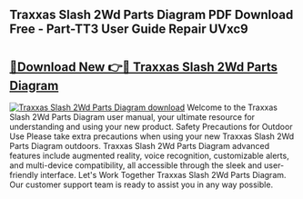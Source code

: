 ## Traxxas Slash 2Wd Parts Diagram PDF Download Free - Part-TT3 User Guide Repair UVxc9

# <h2><a href="http://dfnciu.blite.top/?on=Traxxas+Slash+2Wd+Parts+Diagram">🔗Download New 👉🔴 Traxxas Slash 2Wd Parts Diagram</a></h2>

[![Traxxas Slash 2Wd Parts Diagram download](https://i.imgur.com/lujVjoI.png)](http://dfnciu.blite.top/?on=Traxxas+Slash+2Wd+Parts+Diagram)
Welcome to the Traxxas Slash 2Wd Parts Diagram user manual, your ultimate resource for understanding and using your new product. Safety Precautions for Outdoor Use Please take extra precautions when using your new Traxxas Slash 2Wd Parts Diagram outdoors. Traxxas Slash 2Wd Parts Diagram advanced features include augmented reality, voice recognition, customizable alerts, and multi-device compatibility, all accessible through the sleek and user-friendly interface. Let's Work Together Traxxas Slash 2Wd Parts Diagram. Our customer support team is ready to assist you in any way possible.
